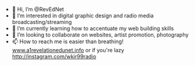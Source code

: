 - 👋 Hi, I’m @RevEdNet
- 👀 I’m interested in digital  graphic design and radio media broadcasting/streaming
- 🌱 I’m currently learning how to accentuate my web building skills
- 💞️ I’m looking to collaborate on websites, artist promotion, photography
- 📫 How to reach me is easier than breathing! www.a1revelationedunet.info or if you're lazy http://instagram.com/wkir99radio

<!---
RevEdNet/RevEdNet is a ✨ special ✨ repository because its `README.md` (this file) appears on your GitHub profile.
You can click the Preview link to take a look at your changes.
--->
